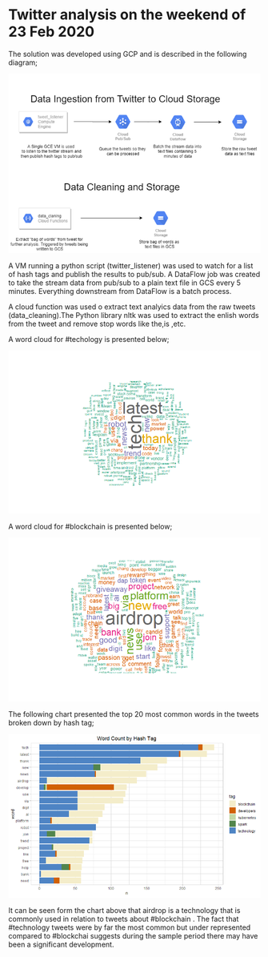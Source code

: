 # Twitter analysis on the weekend of 23 Feb 2020

The solution was developed using GCP and is described in the following diagram;

![Solution Architecture](https://raw.githubusercontent.com/ctorpy/Twitter/master/solution%20architecture.png)

A VM running a python script (twitter_listener) was used to watch for a list of hash tags and publish the results to pub/sub. 
A DataFlow job was created to take the stream data from pub/sub to a plain text file in GCS every 5 minutes. Everything 
downstream from DataFlow is a batch process.

A cloud function was used o extract text analyics data from the raw tweets (data_cleaning).The Python library nltk 
was used to extract the enlish words from the tweet and remove stop words like the,is ,etc.

A word cloud for #techology is presented below;

![Solution Architecture](https://raw.githubusercontent.com/ctorpy/Twitter/master/technology_word_cloud.png)

A word cloud for #blockchain is presented below;

![Solution Architecture](https://raw.githubusercontent.com/ctorpy/Twitter/master/blockchain_word_cloud.png)

The following chart presented the top 20 most common words in the tweets broken down by hash tag;

![Solution Architecture](https://raw.githubusercontent.com/ctorpy/Twitter/master/word_count.png)

It can be seen form the chart above that airdrop is a technology that is commonly used in relation 
to tweets about #blockchain . The fact that #technology tweets were by far the most common but under 
represented compared to #blockchai suggests during the sample period there may have been a significant 
development.